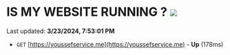 # IS MY WEBSITE RUNNING ? [![](https://img.shields.io/static/v1?label=Sponsor&message=%E2%9D%A4&logo=GitHub&color=%23fe8e86)](https://github.com/sponsors/<username>)

Last updated: **3/23/2024, 7:53:01 PM**

- `GET` [https://youssefservice.me](https://youssefservice.me) - **Up** (178ms)
